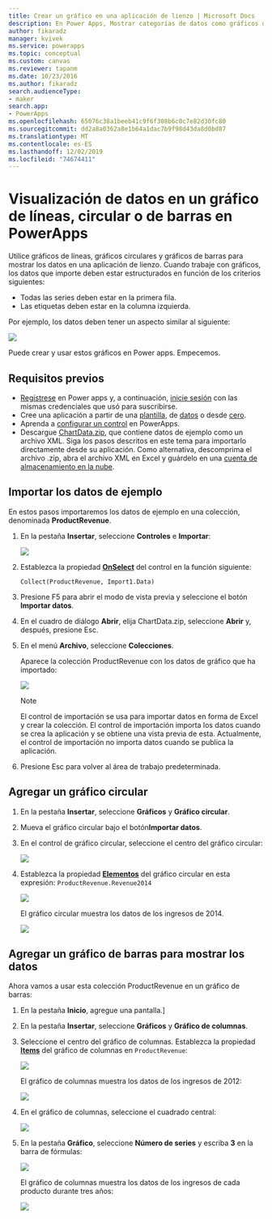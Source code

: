 ```yaml
---
title: Crear un gráfico en una aplicación de lienzo | Microsoft Docs
description: En Power Apps, Mostrar categorías de datos como gráficos de líneas, gráficos circulares o gráficos de barras en una aplicación de lienzo
author: fikaradz
manager: kvivek
ms.service: powerapps
ms.topic: conceptual
ms.custom: canvas
ms.reviewer: tapanm
ms.date: 10/23/2016
ms.author: fikaradz
search.audienceType:
- maker
search.app:
- PowerApps
ms.openlocfilehash: 65076c38a1beeb41c9f6f308b6c0c7e82d30fc80
ms.sourcegitcommit: dd2a8a0362a8e1b64a1dac7b9f98d43da8d0bd87
ms.translationtype: MT
ms.contentlocale: es-ES
ms.lasthandoff: 12/02/2019
ms.locfileid: "74674411"
---
```

# <a name="show-data-in-a-line-pie-or-bar-chart-in-powerapps"></a>Visualización de datos en un gráfico de líneas, circular o de barras en PowerApps

Utilice gráficos de líneas, gráficos circulares y gráficos de barras para mostrar los datos en una aplicación de lienzo. Cuando trabaje con gráficos, los datos que importe deben estar estructurados en función de los criterios siguientes:

* Todas las series deben estar en la primera fila.
* Las etiquetas deben estar en la columna izquierda.

Por ejemplo, los datos deben tener un aspecto similar al siguiente:

![][9]

Puede crear y usar estos gráficos en Power apps. Empecemos.

## <a name="prerequisites"></a>Requisitos previos

* [Regístrese](../signup-for-powerapps.md) en Power apps y, a continuación, [inicie sesión](https://make.powerapps.com?utm_source=padocs&utm_medium=linkinadoc&utm_campaign=referralsfromdoc) con las mismas credenciales que usó para suscribirse.
* Cree una aplicación a partir de una [plantilla](get-started-test-drive.md), de [datos](get-started-create-from-data.md) o desde [cero](get-started-create-from-blank.md).
* Aprenda a [configurar un control](add-configure-controls.md) en PowerApps.
* Descargue [ChartData.zip](https://pwrappssamples.blob.core.windows.net/samples/ChartData.zip), que contiene datos de ejemplo como un archivo XML. Siga los pasos descritos en este tema para importarlo directamente desde su aplicación. Como alternativa, descomprima el archivo .zip, abra el archivo XML en Excel y guárdelo en una [cuenta de almacenamiento en la nube](connections/cloud-storage-blob-connections.md).

## <a name="import-the-sample-data"></a>Importar los datos de ejemplo
En estos pasos importaremos los datos de ejemplo en una colección, denominada **ProductRevenue**.

1. En la pestaña **Insertar**, seleccione **Controles** e **Importar**:  

    ![][11]  

2. Establezca la propiedad **[OnSelect](controls/properties-core.md)** del control en la función siguiente:  

   ```Collect(ProductRevenue, Import1.Data)```

3. Presione F5 para abrir el modo de vista previa y seleccione el botón **Importar datos**.

4. En el cuadro de diálogo **Abrir**, elija ChartData.zip, seleccione **Abrir** y, después, presione Esc.

5. En el menú **Archivo**, seleccione **Colecciones**.

    Aparece la colección ProductRevenue con los datos de gráfico que ha importado:

    ![][1]  

   > [!NOTE]
   > El control de importación se usa para importar datos en forma de Excel y crear la colección. El control de importación importa los datos cuando se crea la aplicación y se obtiene una vista previa de esta. Actualmente, el control de importación no importa datos cuando se publica la aplicación.
   >

6. Presione Esc para volver al área de trabajo predeterminada.

## <a name="add-a-pie-chart"></a>Agregar un gráfico circular
1. En la pestaña **Insertar**, seleccione **Gráficos** y **Gráfico circular**.

2. Mueva el gráfico circular bajo el botón**Importar datos**.

3. En el control de gráfico circular, seleccione el centro del gráfico circular:   

    ![][10]

4. Establezca la propiedad **[Elementos](controls/properties-core.md)** del gráfico circular en esta expresión: `ProductRevenue.Revenue2014`

    ![][2]  

    El gráfico circular muestra los datos de los ingresos de 2014.

    ![][3]  

## <a name="add-a-bar-chart-to-display-your-data"></a>Agregar un gráfico de barras para mostrar los datos
Ahora vamos a usar esta colección ProductRevenue en un gráfico de barras:

1. En la pestaña **Inicio**, agregue una pantalla.]

2. En la pestaña **Insertar**, seleccione **Gráficos** y **Gráfico de columnas**.

3. Seleccione el centro del gráfico de columnas. Establezca la propiedad **[Items](controls/properties-core.md)** del gráfico de columnas en ```ProductRevenue```:

    ![][12]  

    El gráfico de columnas muestra los datos de los ingresos de 2012:

    ![][4]  

4. En el gráfico de columnas, seleccione el cuadrado central:

    ![][5]

5. En la pestaña **Gráfico**, seleccione **Número de series** y escriba **3** en la barra de fórmulas:

    ![][6]  

    El gráfico de columnas muestra los datos de los ingresos de cada producto durante tres años:

    ![][7]  

[1]: ./media/use-line-pie-bar-chart/productrevenuecollection.png
[2]: ./media/use-line-pie-bar-chart/itemsexpression.png
[3]: ./media/use-line-pie-bar-chart/piechart.png
[4]: ./media/use-line-pie-bar-chart/columnchart.png
[5]: ./media/use-line-pie-bar-chart/columnchartseries.png
[6]: ./media/use-line-pie-bar-chart/columnchartseriesfunction.png
[7]: ./media/use-line-pie-bar-chart/columnchartthreeyears.png
[8]: ./media/use-line-pie-bar-chart/preview.png
[9]: ./media/use-line-pie-bar-chart/tableformat.png
[10]: ./media/use-line-pie-bar-chart/middlepiechart.png
[11]: ./media/use-line-pie-bar-chart/import.png
[12]: ./media/use-line-pie-bar-chart/itemscolumnchart.png
